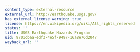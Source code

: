 ```yaml
---
content_type: external-resource
external_url: http://earthquake.usgs.gov/
has_external_license_warning: true
license: https://en.wikipedia.org/wiki/All_rights_reserved
status: ''
title: USGS Earthquake Hazards Program
uid: 9701cbaa-edf3-4e5f-9497-16a8e76d2047
wayback_url: ''
---
```


